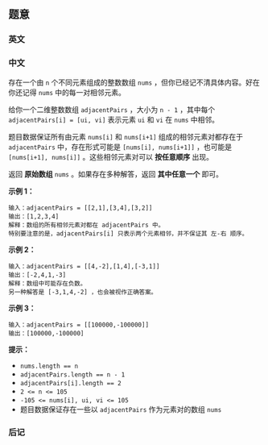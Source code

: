 ## 题意

### 英文

### 中文

存在一个由 `n` 个不同元素组成的整数数组 `nums` ，但你已经记不清具体内容。好在你还记得 `nums` 中的每一对相邻元素。

给你一个二维整数数组 `adjacentPairs` ，大小为 `n - 1` ，其中每个 `adjacentPairs[i] = [ui, vi]` 表示元素 `ui` 和 `vi` 在 `nums` 中相邻。

题目数据保证所有由元素 `nums[i]` 和 `nums[i+1]` 组成的相邻元素对都存在于 `adjacentPairs` 中，存在形式可能是 `[nums[i], nums[i+1]]` ，也可能是 `[nums[i+1], nums[i]]` 。这些相邻元素对可以 **按任意顺序** 出现。

返回 **原始数组** `nums` 。如果存在多种解答，返回 **其中任意一个** 即可。

 

**示例 1：**

```
输入：adjacentPairs = [[2,1],[3,4],[3,2]]
输出：[1,2,3,4]
解释：数组的所有相邻元素对都在 adjacentPairs 中。
特别要注意的是，adjacentPairs[i] 只表示两个元素相邻，并不保证其 左-右 顺序。
```

**示例 2：**

```
输入：adjacentPairs = [[4,-2],[1,4],[-3,1]]
输出：[-2,4,1,-3]
解释：数组中可能存在负数。
另一种解答是 [-3,1,4,-2] ，也会被视作正确答案。
```

**示例 3：**

```
输入：adjacentPairs = [[100000,-100000]]
输出：[100000,-100000]
```

 

**提示：**

- `nums.length == n`
- `adjacentPairs.length == n - 1`
- `adjacentPairs[i].length == 2`
- `2 <= n <= 105`
- `-105 <= nums[i], ui, vi <= 105`
- 题目数据保证存在一些以 `adjacentPairs` 作为元素对的数组 `nums`

### 后记